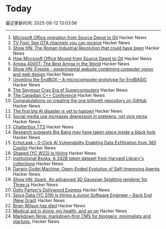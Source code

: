 # Today

最近更新时间: 2025-06-12 13:03:56

--- 
1. [Microsoft Office migration from Source Depot to Git](https://danielsada.tech/blog/carreer-part-7-how-office-moved-to-git-and-i-loved-devex/) Hacker News
2. [TV Fool: See OTA channels you can receive](https://www.tvfool.com/index.php?option=com_wrapper&Itemid=29) Hacker News
3. [Show HN: The Roman Industrial Revolution that could have been](https://thelydianstone.com/) Hacker News
4. [How Microsoft Office Moved from Source Depot to Git](https://danielsada.tech/blog/carreer-part-7-how-office-moved-to-git-and-i-loved-devex/) Hacker News
5. [Amiga 4000T: The Best Amiga in the World](https://forgottencomputer.com/retro/a4000t/) Hacker News
6. [Show HN: Eyesite - experimental website combining computer vision and web design](https://blog.andykhau.com/blog/eyesite) Hacker News
7. [Unveiling the EndBOX – A microcomputer prototype for EndBASIC](https://www.endbasic.dev/2025/06/unveiling-the-endbox.html) Hacker News
8. [The Seymour Cray Era of Supercomputers](https://ztoz.blog/posts/cray-era-supercomputers/) Hacker News
9. [The Canadian C++ Conference](https://cppnorth.ca/index.html) Hacker News
10. [Congratulations on creating the one billionth repository on GitHub](https://github.com/AasishPokhrel/shit/issues/1) Hacker News
11. [The first big AI disaster is yet to happen](https://www.seangoedecke.com/the-first-big-ai-disaster/) Hacker News
12. [Social media use increases depression in preteens, not vice versa](https://medicalxpress.com/news/2025-05-social-media-depression-preteens-vice.html) Hacker News
13. [Chatterbox TTS](https://github.com/resemble-ai/chatterbox) Hacker News
14. [Research suggests Big Bang may have taken place inside a black hole](https://www.port.ac.uk/news-events-and-blogs/blogs/space-cosmology-and-the-universe/what-if-the-big-bang-wasnt-the-beginning-our-research-suggests-it-may-have-taken-place-inside-a-black-hole) Hacker News
15. [EchoLeak – 0-Click AI Vulnerability Enabling Data Exfiltration from 365 Copilot](https://www.aim.security/lp/aim-labs-echoleak-blogpost) Hacker News
16. [Shaped (YC W22) Is Hiring](https://www.ycombinator.com/companies/shaped/jobs/qtQwxJO-head-of-engineering) Hacker News
17. [Institutional Books: A 242B token dataset from Harvard Library's collections](https://arxiv.org/abs/2506.08300) Hacker News
18. [Darwin Godel Machine: Open-Ended Evolution of Self-Improving Agents](https://arxiv.org/abs/2505.22954) Hacker News
19. [Show HN: Spark, An advanced 3D Gaussian Splatting renderer for Three.js](https://sparkjs.dev/) Hacker News
20. [Dolly Parton's Dollywood Express](https://thetransitguy.substack.com/p/dolly-parton-runs-a-train-busier) Hacker News
21. [Spice Data (YC S19) Is Hiring a Junior Software Engineer – Back End (New Grad)](https://www.ycombinator.com/companies/spice-data/jobs/WccsImv-junior-software-engineer-backend-new-grad) Hacker News
22. [Brian Wilson has died](https://pitchfork.com/news/the-beach-boys-brian-wilson-dies-at-82/) Hacker News
23. [Medical aid in dying, my health, and so on](https://blog.the-brannons.com/post/Medical-Aid-in-Dying-My-Health-and-so-on) Hacker News
24. [Markdown Ninja: markdown-first CMS for bloggers, minimalists and startups.](https://github.com/bloom42/markdown-ninja) Hacker News
